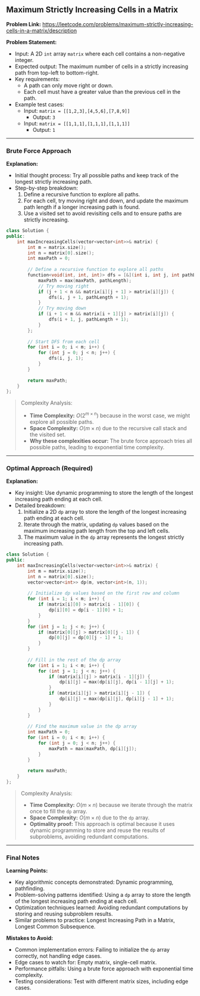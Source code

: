## Maximum Strictly Increasing Cells in a Matrix
**Problem Link:** https://leetcode.com/problems/maximum-strictly-increasing-cells-in-a-matrix/description

**Problem Statement:**
- Input: A 2D `int` array `matrix` where each cell contains a non-negative integer.
- Expected output: The maximum number of cells in a strictly increasing path from top-left to bottom-right.
- Key requirements:
  - A path can only move right or down.
  - Each cell must have a greater value than the previous cell in the path.
- Example test cases:
  - Input: `matrix = [[1,2,3],[4,5,6],[7,8,9]]`
    - Output: `3`
  - Input: `matrix = [[1,1,1],[1,1,1],[1,1,1]]`
    - Output: `1`

---

### Brute Force Approach
**Explanation:**
- Initial thought process: Try all possible paths and keep track of the longest strictly increasing path.
- Step-by-step breakdown:
  1. Define a recursive function to explore all paths.
  2. For each cell, try moving right and down, and update the maximum path length if a longer increasing path is found.
  3. Use a visited set to avoid revisiting cells and to ensure paths are strictly increasing.

```cpp
class Solution {
public:
    int maxIncreasingCells(vector<vector<int>>& matrix) {
        int m = matrix.size();
        int n = matrix[0].size();
        int maxPath = 0;
        
        // Define a recursive function to explore all paths
        function<void(int, int, int)> dfs = [&](int i, int j, int pathLength) {
            maxPath = max(maxPath, pathLength);
            // Try moving right
            if (j + 1 < n && matrix[i][j + 1] > matrix[i][j]) {
                dfs(i, j + 1, pathLength + 1);
            }
            // Try moving down
            if (i + 1 < m && matrix[i + 1][j] > matrix[i][j]) {
                dfs(i + 1, j, pathLength + 1);
            }
        };
        
        // Start DFS from each cell
        for (int i = 0; i < m; i++) {
            for (int j = 0; j < n; j++) {
                dfs(i, j, 1);
            }
        }
        
        return maxPath;
    }
};
```

> Complexity Analysis:
> - **Time Complexity:** $O(2^{m \times n})$ because in the worst case, we might explore all possible paths.
> - **Space Complexity:** $O(m \times n)$ due to the recursive call stack and the visited set.
> - **Why these complexities occur:** The brute force approach tries all possible paths, leading to exponential time complexity.

---

### Optimal Approach (Required)
**Explanation:**
- Key insight: Use dynamic programming to store the length of the longest increasing path ending at each cell.
- Detailed breakdown:
  1. Initialize a 2D `dp` array to store the length of the longest increasing path ending at each cell.
  2. Iterate through the matrix, updating `dp` values based on the maximum increasing path length from the top and left cells.
  3. The maximum value in the `dp` array represents the longest strictly increasing path.

```cpp
class Solution {
public:
    int maxIncreasingCells(vector<vector<int>>& matrix) {
        int m = matrix.size();
        int n = matrix[0].size();
        vector<vector<int>> dp(m, vector<int>(n, 1));
        
        // Initialize dp values based on the first row and column
        for (int i = 1; i < m; i++) {
            if (matrix[i][0] > matrix[i - 1][0]) {
                dp[i][0] = dp[i - 1][0] + 1;
            }
        }
        for (int j = 1; j < n; j++) {
            if (matrix[0][j] > matrix[0][j - 1]) {
                dp[0][j] = dp[0][j - 1] + 1;
            }
        }
        
        // Fill in the rest of the dp array
        for (int i = 1; i < m; i++) {
            for (int j = 1; j < n; j++) {
                if (matrix[i][j] > matrix[i - 1][j]) {
                    dp[i][j] = max(dp[i][j], dp[i - 1][j] + 1);
                }
                if (matrix[i][j] > matrix[i][j - 1]) {
                    dp[i][j] = max(dp[i][j], dp[i][j - 1] + 1);
                }
            }
        }
        
        // Find the maximum value in the dp array
        int maxPath = 0;
        for (int i = 0; i < m; i++) {
            for (int j = 0; j < n; j++) {
                maxPath = max(maxPath, dp[i][j]);
            }
        }
        
        return maxPath;
    }
};
```

> Complexity Analysis:
> - **Time Complexity:** $O(m \times n)$ because we iterate through the matrix once to fill the `dp` array.
> - **Space Complexity:** $O(m \times n)$ due to the `dp` array.
> - **Optimality proof:** This approach is optimal because it uses dynamic programming to store and reuse the results of subproblems, avoiding redundant computations.

---

### Final Notes

**Learning Points:**
- Key algorithmic concepts demonstrated: Dynamic programming, pathfinding.
- Problem-solving patterns identified: Using a `dp` array to store the length of the longest increasing path ending at each cell.
- Optimization techniques learned: Avoiding redundant computations by storing and reusing subproblem results.
- Similar problems to practice: Longest Increasing Path in a Matrix, Longest Common Subsequence.

**Mistakes to Avoid:**
- Common implementation errors: Failing to initialize the `dp` array correctly, not handling edge cases.
- Edge cases to watch for: Empty matrix, single-cell matrix.
- Performance pitfalls: Using a brute force approach with exponential time complexity.
- Testing considerations: Test with different matrix sizes, including edge cases.